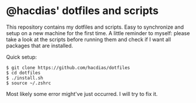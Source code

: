 # @hacdias' dotfiles and scripts

This repository contains my dotfiles and scripts. Easy to synchronize and setup on a new machine for the first time. A little reminder to myself: please take a look at the scripts before running them and check if I want all packages that are installed.

Quick setup:

```shell
$ git clone https://github.com/hacdias/dotfiles
$ cd dotfiles
$ ./install.sh
$ source ~/.zshrc
```

Most likely some error might've just occurred. I will try to fix it.

